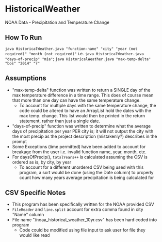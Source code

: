 # HistoricalWeather
NOAA Data - Precipitation and Temperature Change

## How To Run
`java HistoricalWeather.java "function-name" "city" "year (not required)" "month (not required)"`
i.e. `java HistoricalWeather.java "days-of-precip" "mia"`; `java HistoricalWeather.java "max-temp-delta" "bos" "2014" "7"` 

## Assumptions
- "max-temp-delta" function was written to return a SINGLE day of the max temperature difference in a time range.  This does of course mean that more than one day can have the same temperature change.
  - To account for multiple days with the same temperature change, the code could be altered to have an ArrayList hold the dates with the max temp. change.  This list would then be printed in the return statement, rather than just a single date.
- "days-of-precip" function was written to determine what the average days of precipitation per year PER city is; it will not output the city with the most precip as the project description (mistakenly?) describes in the prompt
- Some Exceptions (time permitted) have been added to account for breakage from the user i.e. invalid function name, year, month, etc.
- For daysOfPrecip(), `totalYears++` is calculated assuming the CSV is ordered as is, by city, by year
  - To account for a different unordered CSV being used with this program, a sort would be done (using the Date column) to properly count how many years average precipitation is being calculated for

## CSV Specific Notes
- This program has been specifically written for the NOAA provided CSV
- `FileReader` and `line.split` account for extra comma found in city "Name" column
- File name "/noaa_historical_weather_10yr.csv" has been hard coded into program
  - Code could be modified using file input to ask user for file they would like read

